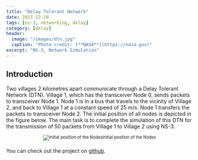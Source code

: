 ```yaml
---
title: "Delay Tolerant Network"
date: 2017-12-20
tags: [ns-3, networking, delay]
category: [delay]
header:
  image: "/images/dtn.jpg"
  caption: "Photo credit: [**NASA**](https://nasa.gov)"
excerpt: "NS-3, Network Simulation"
---
```


## Introduction

Two villages 2 kilometres apart communicate through a Delay Tolerant Network (DTN). Village 1, which has the transceiver Node 0, sends packets to transceiver Node 1. Node 1 is in a bus that travels to the vicinity of Village 2, and back to Village 1 at a constant speed of 25 m/s. Node 1 transfers the packets to transceiver Node 2. The initial position of all nodes is depicted in the figure below.
The main task is to complete the simulation of this DTN for the transmission of 50 packets from Village 1 to Village 2 using NS-3.

<div style="width:image width px; font-size:80%; text-align:center;"><img src="{{ site.url }}{{ site.baseurl }}/images/nodes.png" alt="Initial position of the Nodes" width="width" height="height" style="padding-bottom:0.5em;" />Initial position of the Nodes</div>

<!-- <img src="{{ site.url }}{{ site.baseurl }}/images/nodes.png" alt="Initial position of the Nodes" class="full">
caption: Initial position of the Nodes -->

You can check out the project on [github](https://github.com/nbolar/Delay-Tolerant-Network).
